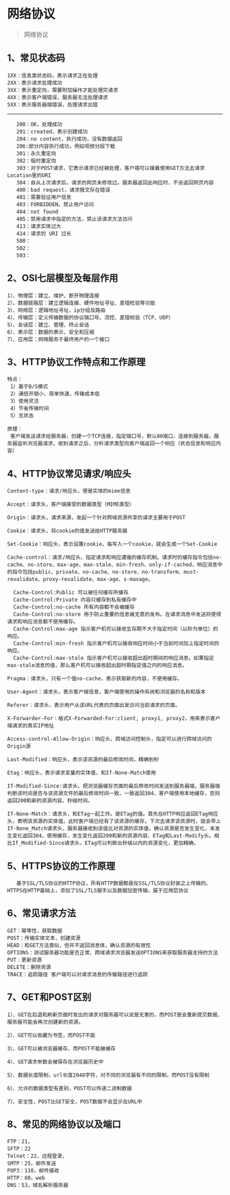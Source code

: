 # 网络协议
>网络协议
## 1、常见状态码
    
    1XX：信息类状态码，表示请求正在处理
    2XX：表示请求处理成功
    3XX：表示重定向，需要附加操作才能处理完请求
    4XX：表示客户端错误，服务器无法处理请求
    5XX：表示服务器端错误，处理请求出错
 
 
------      
       200：OK，处理成功
       201：created，表示创建成功
       204：no content，执行成功，没有数据返回
       206:部分内容执行成功，例如视频分段下载
       301：永久重定向
       302：临时重定向
       303：对于POST请求，它表示请求已经被处理，客户端可以接着使用GET方法去请求Location里的URI
       304：自从上次请求后，请求的网页未修改过。服务器返回此响应时，不会返回网页内容
       400：bad request，请求报文存在错误
       401：需要验证用户信息
       403：FORBIDDEN，禁止用户访问
       404：not found
       405：禁用请求中指定的方法，禁止该请求方法访问
       413：请求实体过大
       414：请求的 URI 过长
       500：
       502：
       503：
       
## 2、OSI七层模型及每层作用
  
    1）、物理层：建立、维护、断开物理连接
    2）、数据链路层：建立逻辑连接、硬件地址寻址、差错检验等功能
    3）、网络层：逻辑地址寻址，ip分组及路由
    4）、传输层：定义传输数据的协议端口号、流控、差错校验（TCP、UDP）
    5）、会话层：建立、管理、终止会话
    6）、表示层：数据的表示、安全和压缩
    7）、应用层：网络服务于最终用户的一个接口


## 3、HTTP协议工作特点和工作原理

    特点：
     1）基于B/S模式
     2）通信开销小、简单快速，传输成本低
     3）使用灵活
     4）节省传输时间
     5）无状态
     
    原理：
     客户端发送请求给服务器，创建一个TCP连接，指定端口号，默认80端口，连接到服务器，服务器监听浏览器请求，收到请求之后，分析请求类型向客户端返回一个响应（状态信息和响应内容）

## 4、HTTP协议常见请求/响应头
  
    Content-type：请求/响应头，便是实体的mime信息
    
    Accept：请求头，客户端接受的数据类型（MIME类型）
    
    Origin：请求头，请求来源，发起一个针对跨域资源共享的请求主要用于POST
    
    Cookie：请求头，将cookie的值发送给HTTP服务器
    
    Set-Cookie：响应头，表示设置cookie，每写入一个cookie，就会生成一个Set-Cookie
    
    Cache-control：请求/响应头，指定请求和响应遵循的缓存机制。请求时的缓存指令包括no-cache、no-store、max-age、max-stale、min-fresh、only-if-cached，响应消息中的指令包括public、private、no-cache、no-store、no-transform、must-revalidate、proxy-revalidate、max-age、s-maxage。

      Cache-Control:Public 可以被任何缓存所缓存 
      Cache-Control:Private 内容只缓存到私有缓存中 
      Cache-Control:no-cache 所有内容都不会被缓存 
      Cache-Control:no-store 用于防止重要的信息被无意的发布。在请求消息中发送将使得请求和响应消息都不使用缓存。 
      Cache-Control:max-age 指示客户机可以接收生存期不大于指定时间（以秒为单位）的响应。 
      Cache-Control:min-fresh 指示客户机可以接收响应时间小于当前时间加上指定时间的响应。 
      Cache-Control:max-stale 指示客户机可以接收超出超时期间的响应消息。如果指定max-stale消息的值，那么客户机可以接收超出超时期指定值之内的响应消息。

    Pragma：请求头，只有一个值no-cache，表示获取新的内容，不使用缓存。
    
    User-Agent：请求头，表示客户端信息，客户端使用的操作系统和浏览器的名称和版本
    
    Referer：请求头，表示用户从该URL代表的页面出发访问当前请求的页面。
    
    X-Forwarder-For：格式X-Forwarded-For:client, proxy1, proxy2，用来表示客户端请求的真实IP地址
    
    Access-control-Allow-Origin：响应头，跨域访问控制头，指定可以进行跨域访问的Origin源
    
    Last-Modified：响应头，表示该资源的最后修改时间，精确到秒
     
    Etag：响应头，表示请求变量的实体值，和If-None-Match使用
    
    If-Modified-Since:请求头，把浏览器缓存页面的最后修改时间发送到服务器端，服务器端判断该时间是否与该资源文件的最后修改时间一致，一致返回304，客户端使用本地缓存，否则返回200和新的资源内容。秒级时间。
    
    If-None-Match：请求头，和ETag一起工作。是ETag的值。首先在HTTP响应返回ETag响应头，表明该资源的实体值，此时客户端已经有了该资源的缓存，下次去请求该资源时，就会带上If-None_Match请求头，服务器接收到该值比对资源的实体值，确认资源是否发生变化，未发生变化返回304，使用缓存，发生变化返回200和新的资源内容、ETag和Last-Modify头。相比If_Modified-Since请求头，ETag可以判断出秒级以内的资源变化，更加精确。
    
    
## 5、HTTPS协议的工作原理

       基于SSL/TLS协议的HTTP协议，所有HTTP数据都是在SSL/TLS协议封装之上传输的。HTTPS在HTTP基础上，添加了SSL/TLS握手以及数据加密传输，属于应用层协议

## 6、常见请求方法
>
       
    GET：幂等性，获取数据
    POST：传输实体文本，创建资源
    HEAD：和GET方法类似，但并不返回消息体，确认资源的有效性
    OPTIONS：测试服务器功能是否正常、跨域请求浏览器发送OPTIONS来获取服务器支持的方法
    PUT：更新资源
    DELETE：删除资源
    TRACE：追踪路径 客户端可以对请求消息的传输路径进行追踪
    
## 7、GET和POST区别
   
    1）、GET在后退和刷新页面时发出的请求对服务器可以说是无害的，而POST是会重新提交数据，服务器可能会再次创建新的资源。
    
    2）、GET可以收藏为书签，而POST不能
    
    3）、GET可以被浏览器缓存，而POST不能被缓存
    
    4）、GET请求参数会被保存在浏览器历史中
    
    5）、数据长度限制，url长度2048字符，对不同的浏览器有不同的限制，而POST没有限制
    
    6）、允许的数据类型有差别，POST可以传递二进制数据
    
    7）、安全性，POST比GET安全，POST数据不会显示在URL中
    
    
## 8、常见的网络协议以及端口

    FTP：21，
    SFTP：22
    Telnet：22，远程登录，
    SMTP：25，邮件发送
    POP3：110，邮件接收
    HTTP：80，web
    DNS：53，域名解析服务器